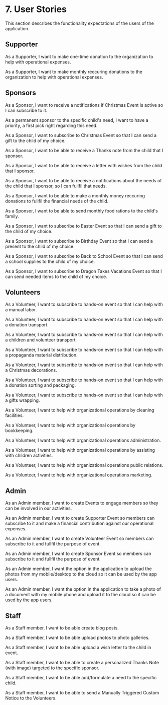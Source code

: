 # 7. User Stories

This section describes the functionality expectations of the users of the application.

## Supporter

As a Supporter, I want to make one-time donation to the organization to help with operational expenses.

As a Supporter, I want to make monthly reccuring donations to the organization to help with operational expenses.

## Sponsors

As a Sponsor, I want to receive a notifications if Christmas Event is active so I can subscribe to it.

As a permanent sponsor to the specific child's need, I want to have a priority, a first pick right regarding this need.

As a Sponsor, I want to subscribe to Christmas Event so that I can send a gift to the child of my choice.

As a Sponsor, I want to be able to receive a Thanks note from the child that I sponsor.

As a Sponsor, I want to be able to receive a letter with wishes from the child that I sponsor.

As a Sponsor, I want to be able to receive a notifications about the needs of the child that I sponsor, so I can fullfil that needs.

As a Sponsor, I want to be able to make a monthly money reccuring donations to fullfil the financial needs of the child.

As a Sponsor, I want to be able to send monthly food rations to the child's family.

As a Sponsor, I want to subscribe to Easter Event so that I can send a gift to the child of my choice.

As a Sponsor, I want to subscribe to Birthday Event so that I can send a present to the child of my choice.

As a Sponsor, I want to subscribe to Back to School Event so that I can send a school supplies to the child of my choice.

As a Sponsor, I want to subscribe to Dragon Takes Vacations Event so that I can send needed items to the child of my choice.

## Volunteers

As a Volunteer, I want to subscribe to hands-on event so that I can help with a manual labor.

As a Volunteer, I want to subscribe to hands-on event so that I can help with a donation transport.

As a Volunteer, I want to subscribe to hands-on event so that I can help with a children and volunteer transport.

As a Volunteer, I want to subscribe to hands-on event so that I can help with a propaganda material distribution.

As a Volunteer, I want to subscribe to hands-on event so that I can help with a Christmas decorations.

As a Volunteer, I want to subscribe to hands-on event so that I can help with a donation sorting and packaging.

As a Volunteer, I want to subscribe to hands-on event so that I can help with a gifts wrapping.

As a Volunteer, I want to help with organizational operations by cleaning facilities.

As a Volunteer, I want to help with organizational operations by bookkeeping.

As a Volunteer, I want to help with organizational operations administration.

As a Volunteer, I want to help with organizational operations by assisting with children activities.

As a Volunteer, I want to help with organizational operations public relations.

As a Volunteer, I want to help with organizational operations marketing.

## Admin

As an Admin member, I want to create Events to engage members so they can be involved in our activities.

As an Admin member, I want to create Supporter Event so members can subscribe to it and make a financial contribution against our operational expenses.

As an Admin member, I want to create Volunteer Event so members can subscribe to it and fullfil the purpose of event.

As an Admin member, I want to create Sponsor Event so members can subscribe to it and fullfil the purpose of event.

As an Admin member, I want the option in the application to upload the photos from my mobile/desktop to the cloud so it can be used by the app users.

As an Admin member, I want the option in the application to take a photo of a document with my mobile phone and upload it to the cloud so it can be used by the app users.

## Staff

As a Staff member, I want to be able create blog posts.

As a Staff member, I want to be able upload photos to photo galleries.

As a Staff member, I want to be able upload a wish letter to the child in event.

As a Staff member, I want to be able to create a personalized Thanks Note \(with image\) targeted to the specific sponsor.

As a Staff member, I want to be able add/formulate a need to the specific child.

As a Staff member, I want to be able to send a Manually Triggered Custom Notice to the Volunteers.

